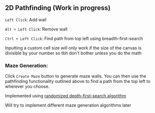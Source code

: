 ## 2D Pathfinding (Work in progress)

`Left Click`: Add wall

`Alt + Left Click`: Remove wall

`Ctrl + Left Click`: Find path from top left using breadth-first-search

Inputting a custom cell size will only work if the size of the canvas is divisible by your number so tbh don't bother unless you do the math

### Maze Generation:
Click `Create Maze` button to generate maze walls. You can then use the pathfinding functionality outlined above to find a path from the top left to wherever you choose.

Implemented using [randomized depth-first-search algorithm](https://en.wikipedia.org/wiki/Maze_generation_algorithm#Iterative_implementation_(with_stack))

Will try to implement different maze generation algorithms later
